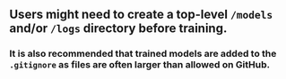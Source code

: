 ## Users might need to create a top-level `/models` and/or `/logs` directory before training.

### It is also recommended that trained models are added to the `.gitignore` as files are often larger than allowed on GitHub.